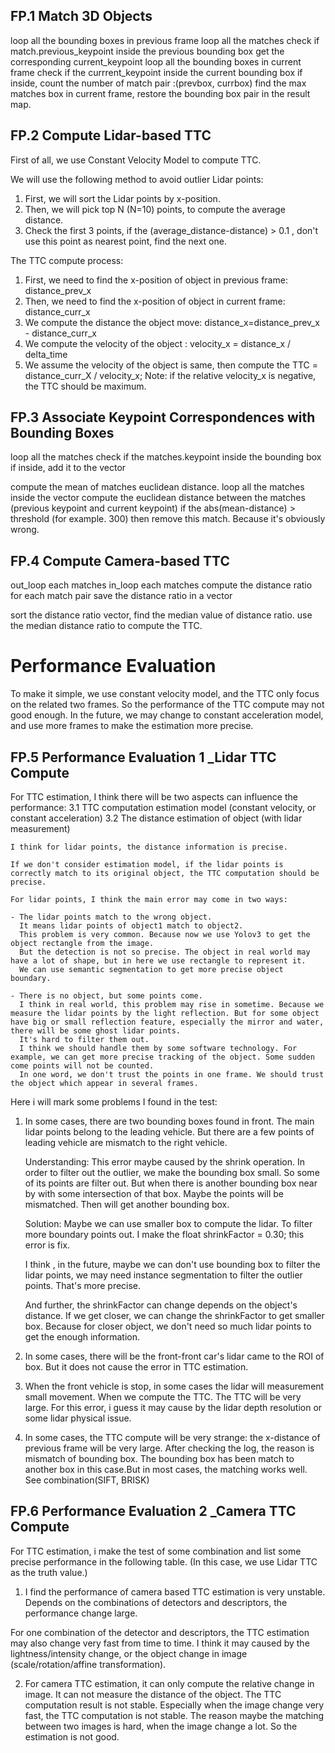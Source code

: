 ## FP.1 Match 3D Objects

loop all the bounding boxes in previous frame
    loop all the matches 
        check if match.previous_keypoint inside the previous bounding box
            get the corresponding current_keypoint
            loop all the bounding boxes in current frame 
                check if the currrent_keypoint inside the current bounding box
                    if inside, count the number of match pair :(prevbox, currbox)
    find the max matches box in current frame, restore the bounding box pair in the result map.


## FP.2 Compute Lidar-based TTC

First of all, we use Constant Velocity Model to compute TTC.

We will use the following method to avoid outlier Lidar points:  
1. First, we will sort the Lidar points by x-position.
2. Then, we will pick top N (N=10) points, to compute the average distance.
3. Check the first 3 points, if the (average_distance-distance) > 0.1 , don't use this point as nearest point, find the next one.


The TTC compute process:
1. First, we need to find the x-position of object in previous frame: distance_prev_x
2. Then, we need to find the x-position of object in current frame: distance_curr_x
3. We compute the distance the object move: distance_x=distance_prev_x - distance_curr_x
4. We compute the velocity of the object : velocity_x = distance_x / delta_time
5. We assume the velocity of the object is same, then compute the TTC = distance_curr_X / velocity_x;
Note: if the relative velocity_x is negative, the TTC should be maximum.


## FP.3 Associate Keypoint Correspondences with Bounding Boxes

loop all the matches
    check if the matches.keypoint inside the bounding box
    if inside, add it to the vector

compute the mean of matches euclidean distance.
loop all the matches inside the vector
    compute the euclidean distance between the matches (previous keypoint and current keypoint)
    if the abs(mean-distance) > threshold (for example. 300)
        then remove this match. Because it's obviously wrong.


## FP.4 Compute Camera-based TTC

out_loop each matches
    in_loop each matches
        compute the distance ratio for each match pair 
        save the distance ratio in a vector

sort the distance ratio vector, find the median value of distance ratio.
use the median distance ratio to compute the TTC.

# Performance Evaluation

To make it simple, we use constant velocity model, and the TTC only focus on the related two frames.
So the performance of the TTC compute may not good enough.
In the future, we may change to constant acceleration model, and use more frames to make the estimation more precise.

## FP.5 Performance Evaluation 1 _Lidar TTC Compute

For TTC estimation, I think there will be two aspects can influence the performance:
    3.1 TTC computation estimation model (constant velocity, or constant acceleration)
    3.2 The distance estimation of object (with lidar measurement)
    
    I think for lidar points, the distance information is precise. 

    If we don't consider estimation model, if the lidar points is correctly match to its original object, the TTC computation should be precise.

    For lidar points, I think the main error may come in two ways:

    - The lidar points match to the wrong object.
      It means lidar points of object1 match to object2.
      This problem is very common. Because now we use Yolov3 to get the object rectangle from the image.
      But the detection is not so precise. The object in real world may have a lot of shape, but in here we use rectangle to represent it.
      We can use semantic segmentation to get more precise object boundary.

    - There is no object, but some points come.
      I think in real world, this problem may rise in sometime. Because we measure the lidar points by the light reflection. But for some object have big or small reflection feature, especially the mirror and water, there will be some ghost lidar points.
      It's hard to filter them out. 
      I think we should handle them by some software technology. For example, we can get more precise tracking of the object. Some sudden come points will not be counted.
      In one word, we don't trust the points in one frame. We should trust the object which appear in several frames.

Here i will mark some problems I found in the test:

1. In some cases, there are two bounding boxes found in front. 
   The main lidar points belong to the leading vehicle. But there are a few points of leading vehicle are mismatch to the right vehicle. 
   
   Understanding: 
   This error maybe caused by the shrink operation.
   In order to filter out the outlier, we make the bounding box small. So some of its points are filter out. But when there is another bounding box near by with some intersection of that box. Maybe the points will be mismatched. Then will get another bounding box.

   Solution: Maybe we can use smaller box to compute the lidar. To filter more boundary points out.
   I make the float shrinkFactor = 0.30; this error is fix.

   I think , in the future, maybe we can don't use bounding box to filter the lidar points, we may need instance segmentation to filter the outlier points. That's more precise.

   And further, the shrinkFactor can change depends on the object's distance. If we get closer, we can change the shrinkFactor to get smaller box. Because for closer object, we don't need so much lidar points to get the enough information. 

2. In some cases, there will be the front-front car's lidar came to the ROI of box.
   But it does not cause the error in TTC estimation.

3. When the front vehicle is stop, in some cases the lidar will measurement small movement. When we compute the TTC. The TTC will be very large.
   For this error, i guess it may cause by the lidar depth resolution or some lidar physical issue.

4. In some cases, the TTC compute will be very strange: the x-distance of previous frame will be very large. 
After checking the log, the reason is mismatch of bounding box. The bounding box has been match to another box in this case.But in most cases, the matching works well. See combination(SIFT, BRISK)




## FP.6 Performance Evaluation 2 _Camera TTC Compute

For TTC estimation, i make the test of some combination and list some precise performance in the following table. (In this case, we use Lidar TTC as the truth value.)



1. I find the performance of camera based TTC estimation is very unstable. Depends on the combinations of detectors and descriptors, the performance change large. 

For one combination of the detector and descriptors, the TTC estimation may also change very fast from time to time. I think it may caused by the lightness/intensity change, or the object change in image (scale/rotation/affine transformation).

2. For camera TTC estimation, it can only compute the relative change in image. It can not measure the distance of the object. The TTC computation result is not stable.
Especially when the image change very fast, the TTC computation is not stable.
The reason maybe the matching between two images is hard, when the image change a lot. So the estimation is not good.

